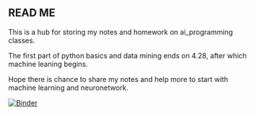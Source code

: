 ## READ ME
This is a hub for storing my notes and homework on ai_programming classes.  

The first part of python basics and data mining ends on 4.28, after which machine leaning begins.

Hope there is chance to share my notes and help more to start with machine learning and neuronetwork.  

[![Binder](https://mybinder.org/badge_logo.svg)](https://mybinder.org/v2/gh/heathcliff233/ai_programming/master)

